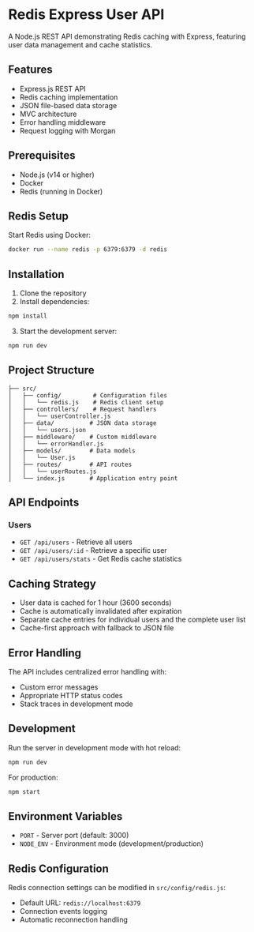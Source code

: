 # Redis Express User API

A Node.js REST API demonstrating Redis caching with Express, featuring user data management and cache statistics.

## Features

- Express.js REST API
- Redis caching implementation
- JSON file-based data storage
- MVC architecture
- Error handling middleware
- Request logging with Morgan

## Prerequisites

- Node.js (v14 or higher)
- Docker
- Redis (running in Docker)

## Redis Setup

Start Redis using Docker:

```bash
docker run --name redis -p 6379:6379 -d redis
```

## Installation

1. Clone the repository
2. Install dependencies:
```bash
npm install
```
3. Start the development server:
```bash
npm run dev
```

## Project Structure

```
├── src/
│   ├── config/         # Configuration files
│   │   └── redis.js    # Redis client setup
│   ├── controllers/    # Request handlers
│   │   └── userController.js
│   ├── data/          # JSON data storage
│   │   └── users.json
│   ├── middleware/    # Custom middleware
│   │   └── errorHandler.js
│   ├── models/        # Data models
│   │   └── User.js
│   ├── routes/        # API routes
│   │   └── userRoutes.js
│   └── index.js       # Application entry point
```

## API Endpoints

### Users
- `GET /api/users` - Retrieve all users
- `GET /api/users/:id` - Retrieve a specific user
- `GET /api/users/stats` - Get Redis cache statistics

## Caching Strategy

- User data is cached for 1 hour (3600 seconds)
- Cache is automatically invalidated after expiration
- Separate cache entries for individual users and the complete user list
- Cache-first approach with fallback to JSON file

## Error Handling

The API includes centralized error handling with:
- Custom error messages
- Appropriate HTTP status codes
- Stack traces in development mode

## Development

Run the server in development mode with hot reload:
```bash
npm run dev
```

For production:
```bash
npm start
```

## Environment Variables

- `PORT` - Server port (default: 3000)
- `NODE_ENV` - Environment mode (development/production)

## Redis Configuration

Redis connection settings can be modified in `src/config/redis.js`:
- Default URL: `redis://localhost:6379`
- Connection events logging
- Automatic reconnection handling